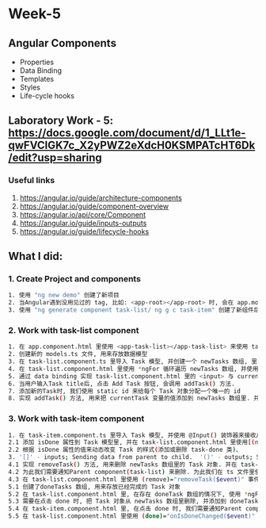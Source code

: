 # Week-5

## Angular Components

* Properties
* Data Binding
* Templates
* Styles
* Life-cycle hooks

## Laboratory Work - 5: https://docs.google.com/document/d/1_LLt1e-qwFVClGK7c_X2yPWZ2eXdcH0KSMPATcHT6Dk/edit?usp=sharing

### Useful links

1. https://angular.io/guide/architecture-components
2. https://angular.io/guide/component-overview
3. https://angular.io/api/core/Component
4. https://angular.io/guide/inputs-outputs
5. https://angular.io/guide/lifecycle-hooks

##  What I did: 
### 1. Create Project and components
```bash
1. 使用 "ng new demo" 创建了新项目
2. 当Angular遇到没用见过的 tag, 比如: <app-root></app-root> 时, 会在 app.module.ts 里的 declarations:[] 里寻找, 所以在里面需要导入目前项目里的所有组件
3. 使用 "ng generate component task-list/ ng g c task-item" 创建了新组件后需要更新app.module.ts(WebStorm会自动更新)
```

### 2. Work with task-list component
```bash
1. 在 app.component.html 里使用 <app-task-list></app-task-list> 来使用 task-list 组件
2. 创建新的 models.ts 文件, 用来存放数据模型
3. 在 task-list.component.ts 里导入 Task 模型, 并创建一个 newTasks 数组, 里面存放 Task 对象
4. 在 task-list.component.html 里使用 *ngFor 循环遍历 newTasks 数组, 并使用 task-item 组件来显示每个 Task 对象
5. 通过 data binding 实现 task-list.component.html 里的 <input> 与 currentTask 变量的双向绑定
6. 当用户输入Task title后, 点击 Add Task 按钮, 会调用 addTask() 方法.
7. 添加新的Task时, 我们使用 static id 来给每个 Task 对象分配一个唯一的 id
8. 实现 addTask() 方法, 用来把 currentTask 变量的值添加到 newTasks 数组里. 并在 task-list.component.html 里使用(click) 事件来调用 addTask() 方法
```
### 3. Work with task-item component
```bash 
1. 在 task-item.component.ts 里导入 Task 模型, 并使用 @Input() 装饰器来接收从 task-list 组件传递过来的 Task 对象
2.1 添加 isDone 属性到 Task 模型里, 并在 task-list.component.html 里使用[(ngModel)] 来根据 isDone 属性的值来动态改变 checkbox 的样式
2.2 根据 isDone 属性的值来动态改变 Task 的样式(添加或删除 task-done 类)、
3. '[]' - inputs; Sending data from parent to child.  '()' - outputs; Sending event from child to parent.
4.1 实现 removeTask() 方法, 用来删除 newTasks 数组里的 Task 对象. 并在 task-item.component.html 里使用(click) 事件来调用 removeTask() 方法
4.2 为此我们需要通知Parent component(task-list) 来删除. 为此我们在 ts 文件里使用 @Output() 装饰器来创建一个 @Output() remove = new EventEmitter(); 对象, 并在 removeTask() 方法里调用 emit(this.task.id) 方法来通知 Parent component
4.3 在 task-list.component.html 里使用 (remove)="removeTask($event)" 事件来调用 removeTask() 方法, 并删除指定的 Task 对象
5.1 创建了doneTasks 数组, 用来存放已经完成的 Task 对象
5.2 在 task-list.component.html 里, 在存在 doneTask 数组的情况下, 使用 *ngFor 循环遍历 doneTasks 数组, 并使用 task-item 组件来显示每个 Task 对象
5.3 需要在点击 done 时, 把 Task 对象从 newTasks 数组里删除, 并添加到 doneTasks 数组里
5.4 在 task-item.component.html 里, 在点击 done 时, 我们需要通知Parent component(task-list) 来做指定操作. 为此我们在 ts 文件里使用 @Output() 装饰器来创建一个 @Output() done = new EventEmitter() 对象, 并在 isDoneChanged() 方法里调用 emit(this.task) 方法来通知 Parent component
5.5 在 task-list.component.html 里使用 (done)="onIsDoneChanged($event)" 事件来调用 onIsDoneChanged() 方法, 检查 Task 对象的 isDone 属性, 并做相应的操作
```


